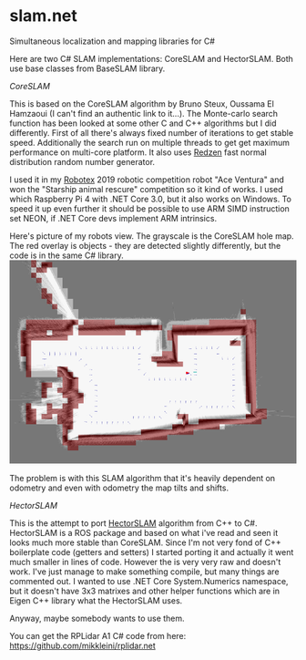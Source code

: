 # slam.net
Simultaneous localization and mapping libraries for C#

Here are two C# SLAM implementations: CoreSLAM and HectorSLAM. Both use base classes from BaseSLAM library.

*CoreSLAM*

This is based on the CoreSLAM algorithm by Bruno Steux, Oussama El Hamzaoui (I can't find an authentic link to it...).
The Monte-carlo search function has been looked at some other C and C++ algorithms but I did differently.
First of all there's always fixed number of iterations to get stable speed.
Additionally the search run on multiple threads to get get maximum performance on multi-core platform.
It also uses [Redzen](https://www.nuget.org/packages/Redzen) fast normal distribution random number generator.

I used it in my [Robotex](https://robotex.international) 2019 robotic competition robot "Ace Ventura" and won the "Starship animal rescure" competition so it kind of works.
I used which Raspberry Pi 4 with .NET Core 3.0, but it also works on Windows.
To speed it up even further it should be possible to use ARM SIMD instruction set NEON, if .NET Core devs implement ARM intrinsics.

Here's picture of my robots view. The grayscale is the CoreSLAM hole map. The red overlay is objects - they are detected slightly differently, but the code is in the same C# library.
![Demo map](demo_map.png)

The problem is with this SLAM algorithm that it's heavily dependent on odometry and even with odometry the map tilts and shifts.

*HectorSLAM*

This is the attempt to port [HectorSLAM](https://github.com/tu-darmstadt-ros-pkg/hector_slam) algorithm from C++ to C#.
HectorSLAM is a ROS package and based on what i've read and seen it looks much more stable than CoreSLAM.
Since I'm not very fond of C++ boilerplate code (getters and setters) I started porting it and actually it went much smaller in lines of code.
However the is very very raw and doesn't work. I've just manage to make something compile, but many things are commented out.
I wanted to use .NET Core System.Numerics namespace, but it doesn't have 3x3 matrixes and other helper functions which are in Eigen C++ library what the HectorSLAM uses.

Anyway, maybe somebody wants to use them.

You can get the RPLidar A1 C# code from here: https://github.com/mikkleini/rplidar.net
